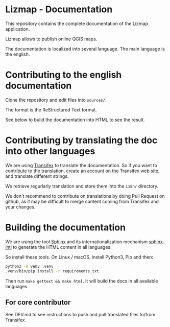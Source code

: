Lizmap - Documentation
=======================

This repository contains the complete documentation of the Lizmap application.

Lizmap allows to publish online QGIS maps.

The documentation is localized into several language. The main language is
the english. 

Contributing to the english documentation
=========================================

Clone the repository and edit files into `sources/`.

The format is the ReStructured Text format. 

See below to build the documentation into HTML to see the result.


Contributing by translating the doc into other languages
=========================================================

We are using [Transifex](https://www.transifex.com/3liz-1/lizmap-documentation/)
to translate the documentation. So if you want to contribute to the translation,
create an account on the Transifex web site, and translate different strings.

We retrieve regurlarly translation and store them into the `i18n/` directory. 

We don't recommend to contribute on translations by doing Pull Request on
github, as it may be difficult to merge content coming from Transifex and your
changes.

Building the documentation
===========================

We are using the tool [Sphinx](http://sphinx-doc.org)  and its 
internationalization mechanism [sphinx-intl](http://sphinx-doc.org/intl.html) to 
generate the HTML content in all languages.

So install these tools. On Linux / macOS, install Python3, Pip and then:

```bash
python3 -m venv .venv
.venv/bin/pip install -r requirements.txt
```

Then run `make gettext && make html`. It will build the docs in all available 
languages.

For core contributor
--------------------

See DEV.md to see instructions to push and pull translated files to/from Transifex.


